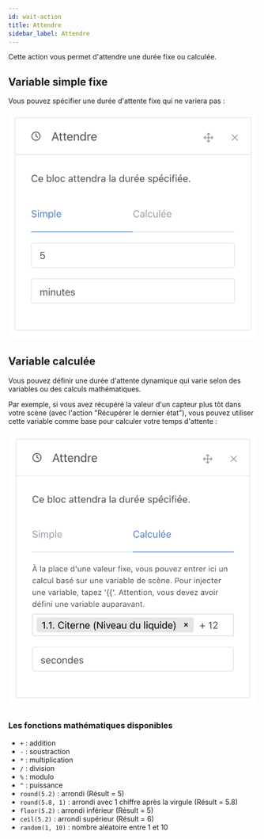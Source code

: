 ```yaml
---
id: wait-action
title: Attendre
sidebar_label: Attendre
---
```


Cette action vous permet d'attendre une durée fixe ou calculée.

## Variable simple fixe

Vous pouvez spécifier une durée d'attente fixe qui ne variera pas :

![Attendre](../../../../../static/img/docs/fr/scenes/wait-action/wait.png)

## Variable calculée

Vous pouvez définir une durée d'attente dynamique qui varie selon des variables ou des calculs mathématiques.

Par exemple, si vous avez récupéré la valeur d'un capteur plus tôt dans votre scène (avec l'action "Récupérer le dernier état"), vous pouvez utiliser cette variable comme base pour calculer votre temps d'attente :

![Attendre](../../../../../static/img/docs/fr/scenes/wait-action/wait-computed.png)

### Les fonctions mathématiques disponibles

- `+` : addition
- `-` : soustraction
- `*` : multiplication
- `/` : division
- `%` : modulo
- `^` : puissance
- `round(5.2)` : arrondi (Résult = 5)
- `round(5.8, 1)` : arrondi avec 1 chiffre après la virgule (Résult = 5.8)
- `floor(5.2)` : arrondi inférieur (Résult = 5)
- `ceil(5.2)` : arrondi supérieur (Résult = 6)
- `random(1, 10)` : nombre aléatoire entre 1 et 10
